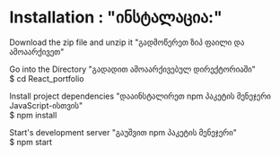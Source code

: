 # Installation : "ინსტალაცია:"

Download the zip file and unzip it "გადმოწერეთ ზიპ ფაილი და ამოაარქივეთ"

Go into the Directory "გადადით ამოაარქივებულ დირექტორიაში"</br>
$ cd React_portfolio

Install project dependencies "დააინსტალირეთ npm პაკეტის მენეჯერი JavaScript-ისთვის"</br>
$ npm install

Start's development server "გაუშვით npm პაკეტის მენეჯერი"</br>
$ npm start
